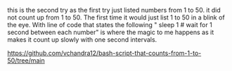 
this is the second try as the first try just listed numbers from 1 to 50. it did not count up from 1 to 50. The first time it would just list 1 to 50 in a blink of the eye. With line of code that states the following " sleep 1 # wait for 1 second between each number"  is where the magic to me happens as it makes it count up slowly with one second intervals.  

https://github.com/vchandra12/bash-script-that-counts-from-1-to-50/tree/main


